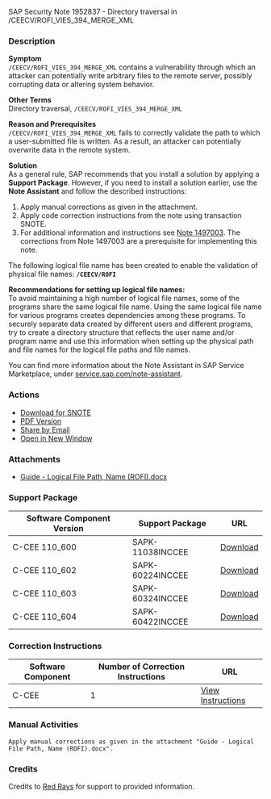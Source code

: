 SAP Security Note 1952837 - Directory traversal in /CEECV/ROFI_VIES_394_MERGE_XML

### Description

**Symptom**  
`/CEECV/ROFI_VIES_394_MERGE_XML` contains a vulnerability through which an attacker can potentially write arbitrary files to the remote server, possibly corrupting data or altering system behavior.

**Other Terms**  
Directory traversal, `/CEECV/ROFI_VIES_394_MERGE_XML`

**Reason and Prerequisites**  
`/CEECV/ROFI_VIES_394_MERGE_XML` fails to correctly validate the path to which a user-submitted file is written. As a result, an attacker can potentially overwrite data in the remote system.

**Solution**  
As a general rule, SAP recommends that you install a solution by applying a **Support Package**. However, if you need to install a solution earlier, use the **Note Assistant** and follow the described instructions:

1. Apply manual corrections as given in the attachment.
2. Apply code correction instructions from the note using transaction SNOTE.
3. For additional information and instructions see [Note 1497003](https://me.sap.com/supportpackage/SAPK-1497003). The corrections from Note 1497003 are a prerequisite for implementing this note.

The following logical file name has been created to enable the validation of physical file names: **`/CEECV/ROFI`**

**Recommendations for setting up logical file names:**  
To avoid maintaining a high number of logical file names, some of the programs share the same logical file name. Using the same logical file name for various programs creates dependencies among these programs. To securely separate data created by different users and different programs, try to create a directory structure that reflects the user name and/or program name and use this information when setting up the physical path and file names for the logical file paths and file names.

You can find more information about the Note Assistant in SAP Service Marketplace, under [service.sap.com/note-assistant](https://me.sap.com/service.sap.com/note-assistant).

### Actions

- [Download for SNOTE](https://notesdownloads.sap.com/note/0040000011528312017)
- [PDF Version](https://me.sap.com/sap/support/sfm/notes/print/0001952837?language=en-US&token=1B24507DAF4A2BF0348AA16E2E815F3F)
- [Share by Email](https://me.sap.com/share-email)
- [Open in New Window](https://me.sap.com/open-new-window)

### Attachments

- [Guide - Logical File Path, Name (ROFI).docx](https://me.sap.com/sap/support/sapnotes/public/services/attachment.htm?iv_key=012006153200001143262013&iv_version=0001&iv_guid=08CCCFCA3ED6174490CEF0A27EDA1EDA)

### Support Package

| Software Component Version | Support Package        | URL                                                         |
|----------------------------|------------------------|-------------------------------------------------------------|
| C-CEE 110_600              | SAPK-11038INCCEE       | [Download](https://me.sap.com/supportpackage/SAPK-11038INCCEE) |
| C-CEE 110_602              | SAPK-60224INCCEE       | [Download](https://me.sap.com/supportpackage/SAPK-60224INCCEE) |
| C-CEE 110_603              | SAPK-60324INCCEE       | [Download](https://me.sap.com/supportpackage/SAPK-60324INCCEE) |
| C-CEE 110_604              | SAPK-60422INCCEE       | [Download](https://me.sap.com/supportpackage/SAPK-60422INCCEE) |

### Correction Instructions

| Software Component | Number of Correction Instructions | URL                                                   |
|--------------------|-----------------------------------|-------------------------------------------------------|
| C-CEE              | 1                                 | [View Instructions](https://me.sap.com/corrins/0001952837/369) |

### Manual Activities

```
Apply manual corrections as given in the attachment "Guide - Logical File Path, Name (ROFI).docx".
```

### Credits

Credits to [Red Rays](https://redrays.io) for support to provided information.